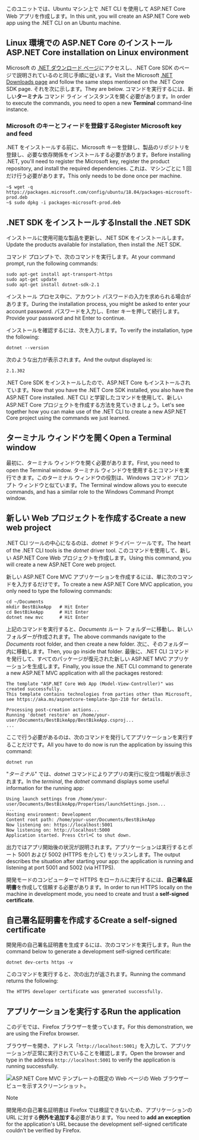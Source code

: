 <span data-ttu-id="9a4ab-101">このユニットでは、Ubuntu マシン上で .NET CLI を使用して ASP.NET Core Web アプリを作成します。</span><span class="sxs-lookup"><span data-stu-id="9a4ab-101">In this unit, you will create an ASP.NET Core web app using the .NET CLI on an Ubuntu machine.</span></span>

## <a name="aspnet-core-installation-on-linux-environment"></a><span data-ttu-id="9a4ab-102">Linux 環境での ASP.NET Core のインストール</span><span class="sxs-lookup"><span data-stu-id="9a4ab-102">ASP.NET Core installation on Linux environment</span></span>

<span data-ttu-id="9a4ab-103">Microsoft の [.NET ダウンロード ページ](https://www.microsoft.com/net/download)にアクセスし、.NET Core SDK のページで説明されているのと同じ手順に従います。</span><span class="sxs-lookup"><span data-stu-id="9a4ab-103">Visit the Microsoft [.NET Downloads page](https://www.microsoft.com/net/download) and follow the same steps mentioned on the .NET Core SDK page.</span></span> <span data-ttu-id="9a4ab-104">それを次に示します。</span><span class="sxs-lookup"><span data-stu-id="9a4ab-104">They are below.</span></span> <span data-ttu-id="9a4ab-105">コマンドを実行するには、新しい**ターミナル** コマンド ライン インスタンスを開く必要があります。</span><span class="sxs-lookup"><span data-stu-id="9a4ab-105">In order to execute the commands, you need to open a new **Terminal** command-line instance.</span></span>

### <a name="register-microsoft-key-and-feed"></a><span data-ttu-id="9a4ab-106">Microsoft のキーとフィードを登録する</span><span class="sxs-lookup"><span data-stu-id="9a4ab-106">Register Microsoft key and feed</span></span>

<span data-ttu-id="9a4ab-107">.NET をインストールする前に、Microsoft キーを登録し、製品のリポジトリを登録し、必要な依存関係をインストールする必要があります。</span><span class="sxs-lookup"><span data-stu-id="9a4ab-107">Before installing .NET, you'll need to register the Microsoft key, register the product repository, and install the required dependencies.</span></span> <span data-ttu-id="9a4ab-108">これは、マシンごとに 1 回だけ行う必要があります。</span><span class="sxs-lookup"><span data-stu-id="9a4ab-108">This only needs to be done once per machine.</span></span>

```console
~$ wget -q https://packages.microsoft.com/config/ubuntu/18.04/packages-microsoft-prod.deb
~$ sudo dpkg -i packages-microsoft-prod.deb
```

## <a name="install-the-net-sdk"></a><span data-ttu-id="9a4ab-109">.NET SDK をインストールする</span><span class="sxs-lookup"><span data-stu-id="9a4ab-109">Install the .NET SDK</span></span>

<span data-ttu-id="9a4ab-110">インストールに使用可能な製品を更新し、.NET SDK をインストールします。</span><span class="sxs-lookup"><span data-stu-id="9a4ab-110">Update the products available for installation, then install the .NET SDK.</span></span>

<span data-ttu-id="9a4ab-111">コマンド プロンプトで、次のコマンドを実行します。</span><span class="sxs-lookup"><span data-stu-id="9a4ab-111">At your command prompt, run the following commands:</span></span>

```console
sudo apt-get install apt-transport-https
sudo apt-get update
sudo apt-get install dotnet-sdk-2.1
```

<span data-ttu-id="9a4ab-112">インストール プロセス中に、アカウント パスワードの入力を求められる場合があります。</span><span class="sxs-lookup"><span data-stu-id="9a4ab-112">During the installation process, you might be asked to enter your account password.</span></span> <span data-ttu-id="9a4ab-113">パスワードを入力し、Enter キーを押して続行します。</span><span class="sxs-lookup"><span data-stu-id="9a4ab-113">Provide your password and hit Enter to continue.</span></span>

<span data-ttu-id="9a4ab-114">インストールを確認するには、次を入力します。</span><span class="sxs-lookup"><span data-stu-id="9a4ab-114">To verify the installation, type the following:</span></span>

```console
dotnet --version
```

<span data-ttu-id="9a4ab-115">次のような出力が表示されます。</span><span class="sxs-lookup"><span data-stu-id="9a4ab-115">And the output displayed is:</span></span>

```console
2.1.302
```

<span data-ttu-id="9a4ab-116">.NET Core SDK をインストールしたので、ASP.NET Core もインストールされています。</span><span class="sxs-lookup"><span data-stu-id="9a4ab-116">Now that you have the .NET Core SDK installed, you also have the ASP.NET Core installed.</span></span> <span data-ttu-id="9a4ab-117">.NET CLI と学習したコマンドを使用して、新しい ASP.NET Core プロジェクトを作成する方法を見ていきましょう。</span><span class="sxs-lookup"><span data-stu-id="9a4ab-117">Let's see together how you can make use of the .NET CLI to create a new ASP.NET Core project using the commands we just learned.</span></span>

## <a name="open-a-terminal-window"></a><span data-ttu-id="9a4ab-118">ターミナル ウィンドウを開く</span><span class="sxs-lookup"><span data-stu-id="9a4ab-118">Open a Terminal window</span></span>

<span data-ttu-id="9a4ab-119">最初に、ターミナル ウィンドウを開く必要があります。</span><span class="sxs-lookup"><span data-stu-id="9a4ab-119">First, you need to open the Terminal window.</span></span> <span data-ttu-id="9a4ab-120">ターミナル ウィンドウを使用するとコマンドを実行できます。このターミナル ウィンドウの役割は、Windows コマンド プロンプト ウィンドウと似ています。</span><span class="sxs-lookup"><span data-stu-id="9a4ab-120">The Terminal window allows you to execute commands, and has a similar role to the Windows Command Prompt window.</span></span>

## <a name="create-a-new-web-project"></a><span data-ttu-id="9a4ab-121">新しい Web プロジェクトを作成する</span><span class="sxs-lookup"><span data-stu-id="9a4ab-121">Create a new web project</span></span>

<span data-ttu-id="9a4ab-122">.NET CLI ツールの中心になるのは、*dotnet* ドライバー ツールです。</span><span class="sxs-lookup"><span data-stu-id="9a4ab-122">The heart of the .NET CLI tools is the *dotnet* driver tool.</span></span> <span data-ttu-id="9a4ab-123">このコマンドを使用して、新しい ASP.NET Core Web プロジェクトを作成します。</span><span class="sxs-lookup"><span data-stu-id="9a4ab-123">Using this command, you will create a new ASP.NET Core web project.</span></span>

<span data-ttu-id="9a4ab-124">新しい ASP.NET Core MVC アプリケーションを作成するには、単に次のコマンドを入力するだけです。</span><span class="sxs-lookup"><span data-stu-id="9a4ab-124">To create a new ASP.NET Core MVC application, you only need to type the following commands:</span></span>

```console
cd ~/Documents
mkdir BestBikeApp   # Hit Enter
cd BestBikeApp      # Hit Enter
dotnet new mvc      # Hit Enter
```

<span data-ttu-id="9a4ab-125">上記のコマンドを実行すると、*Documents* ルート フォルダーに移動し、新しいフォルダーが作成されます。</span><span class="sxs-lookup"><span data-stu-id="9a4ab-125">The above commands navigate to the *Documents* root folder, and then create a new folder.</span></span> <span data-ttu-id="9a4ab-126">次に、そのフォルダー内に移動します。</span><span class="sxs-lookup"><span data-stu-id="9a4ab-126">Then, you go inside that folder.</span></span> <span data-ttu-id="9a4ab-127">最後に、.NET CLI コマンドを発行して、すべてのパッケージが復元された新しい ASP.NET MVC アプリケーションを生成します。</span><span class="sxs-lookup"><span data-stu-id="9a4ab-127">Finally, you issue the .NET CLI command to generate a new ASP.NET MVC application with all the packages restored:</span></span>

```console
The template "ASP.NET Core Web App (Model-View-Controller)" was created successfully.
This template contains technologies from parties other than Microsoft, see https://aka.ms/aspnetcore-template-3pn-210 for details.

Processing post-creation actions...
Running 'dotnet restore' on /home/your-user/Documents/BestBikeApp/BestBikeApp.csproj...
...
```

<span data-ttu-id="9a4ab-128">ここで行う必要があるのは、次のコマンドを発行してアプリケーションを実行することだけです。</span><span class="sxs-lookup"><span data-stu-id="9a4ab-128">All you have to do now is run the application by issuing this command:</span></span>

```console
dotnet run
```

<span data-ttu-id="9a4ab-129">"*ターミナル*" では、*dotnet* コマンドによりアプリの実行に役立つ情報が表示されます。</span><span class="sxs-lookup"><span data-stu-id="9a4ab-129">In the *terminal*, the *dotnet* command displays some useful information for the running app:</span></span>

```console
Using launch settings from /home/your-user/Documents/BestBikeApp/Properties/launchSettings.json...
...
Hosting environment: Development
Content root path: /home/your-user/Documents/BestBikeApp
Now listening on: https://localhost:5001
Now listening on: http://localhost:5000
Application started. Press Ctrl+C to shut down.
```

<span data-ttu-id="9a4ab-130">出力ではアプリ開始後の状況が説明されます。アプリケーションは実行するとポート 5001 および 5002 (HTTPS を介して) をリッスンします。</span><span class="sxs-lookup"><span data-stu-id="9a4ab-130">The output describes the situation after starting your app: the application is running and listening at port 5001 and 5002 (via HTTPS).</span></span>

<span data-ttu-id="9a4ab-131">開発モードのコンピューターで HTTPS をローカルに実行するには、**自己署名証明書**を作成して信頼する必要があります。</span><span class="sxs-lookup"><span data-stu-id="9a4ab-131">In order to run HTTPS locally on the machine in development mode, you need to create and trust a **self-signed certificate**.</span></span>

## <a name="create-a-self-signed-certificate"></a><span data-ttu-id="9a4ab-132">自己署名証明書を作成する</span><span class="sxs-lookup"><span data-stu-id="9a4ab-132">Create a self-signed certificate</span></span>

<span data-ttu-id="9a4ab-133">開発用の自己署名証明書を生成するには、次のコマンドを実行します。</span><span class="sxs-lookup"><span data-stu-id="9a4ab-133">Run the command below to generate a development self-signed certificate:</span></span>

```console
dotnet dev-certs https -v
```

<span data-ttu-id="9a4ab-134">このコマンドを実行すると、次の出力が返されます。</span><span class="sxs-lookup"><span data-stu-id="9a4ab-134">Running the command returns the following:</span></span>

```console
The HTTPS developer certificate was generated successfully.
```

## <a name="run-the-application"></a><span data-ttu-id="9a4ab-135">アプリケーションを実行する</span><span class="sxs-lookup"><span data-stu-id="9a4ab-135">Run the application</span></span>

<span data-ttu-id="9a4ab-136">このデモでは、Firefox ブラウザーを使っています。</span><span class="sxs-lookup"><span data-stu-id="9a4ab-136">For this demonstration, we are using the Firefox browser.</span></span>

<span data-ttu-id="9a4ab-137">ブラウザーを開き、アドレス「`http://localhost:5001`」を入力して、アプリケーションが正常に実行されていることを確認します。</span><span class="sxs-lookup"><span data-stu-id="9a4ab-137">Open the browser and type in the address `http://localhost:5001` to verify the application is running successfully.</span></span>

![ASP.NET Core MVC テンプレートの既定の Web ページの Web ブラウザー ビューを示すスクリーンショット。](../media/5-asp-core-mvc-default-template.PNG)

> [!NOTE]
> <span data-ttu-id="9a4ab-139">開発用の自己署名証明書は Firefox では検証できないため、アプリケーションの URL に対する**例外を追加する**必要があります。</span><span class="sxs-lookup"><span data-stu-id="9a4ab-139">You need to **add an exception** for the application's URL because the development self-signed certificate couldn't be verified by Firefox.</span></span>
